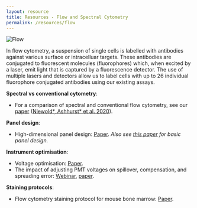 ```yaml
---
layout: resource
title: Resources - Flow and Spectral Cytometry
permalink: /resources/flow
---
```


![Flow](https://raw.githubusercontent.com/tomashhurst/tomashhurst.github.io/master/images/Tech.png)

In flow cytometry, a suspension of single cells is labelled with antibodies against various surface or intracelluar targets. These antibodies are conjugated to fluorescent molecules (fluorophores) which, when excited by a laser, emit light that is captured by a fluorescence detector. The use of multiple lasers and detectors allow us to label cells with up to 26 individual fluorophore conjugated antibodies using our existing assays.

**Spectral vs conventional cytometry**:

- For a comparison of spectral and conventional flow cytometry, see our [paper](https://onlinelibrary.wiley.com/doi/abs/10.1002/cyto.a.24211) ([Niewold\*, Ashhurst\* et al. 2020](https://onlinelibrary.wiley.com/doi/abs/10.1002/cyto.a.24211)).  

**Panel design**:

- High-dimensional panel design: [Paper](https://currentprotocols.onlinelibrary.wiley.com/doi/abs/10.1002/cpim.37). *Also see [this paper](http://onlinelibrary.wiley.com/doi/10.1002/cpim.26/abstract) for basic panel design.*

**Instrument optimisation**:

- Voltage optimisation: [Paper](https://currentprotocols.onlinelibrary.wiley.com/doi/abs/10.1002/cpim.37).
- The impact of adjusting PMT voltages on spillover, compensation, and spreading error: [Webinar](https://sydneycytometry.org.au/seminars-and-tutorials), [paper](https://currentprotocols.onlinelibrary.wiley.com/doi/abs/10.1002/cpim.37).

**Staining protocols**:

- Flow cytometry staining protocol for mouse bone marrow: [Paper](https://link.springer.com/protocol/10.1007/978-1-4939-9454-0_12).

<br />
<br />
